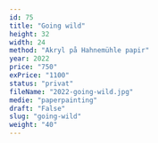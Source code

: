 ```yaml
---
id: 75
title: "Going wild"
height: 32
width: 24
method: "Akryl på Hahnemühle papir"
year: 2022
price: "750"
exPrice: "1100"
status: "privat"
fileName: "2022-going-wild.jpg"
medie: "paperpainting"
draft: "False"
slug: "going-wild"
weight: "40"
---
```

